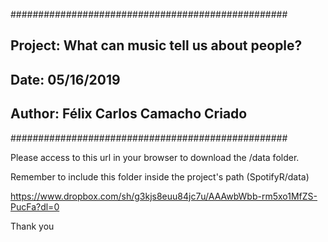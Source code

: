 
##################################################
## Project: What can music tell us about people?
## Date: 05/16/2019
## Author: Félix Carlos Camacho Criado
##################################################

 Please access to this url in your browser to download the /data folder.

Remember to include this folder inside the project's path (SpotifyR/data)

https://www.dropbox.com/sh/g3kjs8euu84jc7u/AAAwbWbb-rm5xo1MfZS-PucFa?dl=0

Thank you
